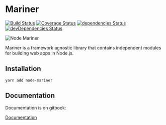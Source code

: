 # Mariner

[![Build Status](https://travis-ci.org/radenkovic/mariner.svg?branch=master)](https://travis-ci.org/radenkovic/mariner) [![Coverage Status](https://coveralls.io/repos/github/radenkovic/mariner/badge.svg)](https://coveralls.io/github/radenkovic/mariner) [![dependencies Status](https://david-dm.org/radenkovic/mariner/status.svg)](https://david-dm.org/radenkovic/mariner) [![devDependencies Status](https://david-dm.org/radenkovic/mariner/dev-status.svg)](https://david-dm.org/radenkovic/mariner?type=dev)

![Node Mariner](https://i.imgur.com/KlTtKFY.png)

Mariner is a framework agnostic library that contains independent modules for
building web apps in Node.js.

## Installation

```text
yarn add node-mariner
```

## Documentation

Documentation is on gitbook:

[Documentation](https://radenkovic.gitbook.io/mariner/)

